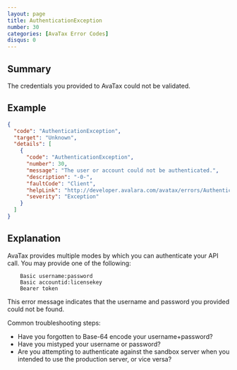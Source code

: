 ```yaml
---
layout: page
title: AuthenticationException
number: 30
categories: [AvaTax Error Codes]
disqus: 0
---
```


## Summary

The credentials you provided to AvaTax could not be validated.

## Example

```json
{
  "code": "AuthenticationException",
  "target": "Unknown",
  "details": [
    {
      "code": "AuthenticationException",
      "number": 30,
      "message": "The user or account could not be authenticated.",
      "description": "-0-",
      "faultCode": "Client",
      "helpLink": "http://developer.avalara.com/avatax/errors/AuthenticationException",
      "severity": "Exception"
    }
  ]
}
```

## Explanation

AvaTax provides multiple modes by which you can authenticate your API call.  You may provide one of the following:

```
	Basic username:password
	Basic accountid:licensekey
	Bearer token
```

This error message indicates that the username and password you provided could not be found.  

Common troubleshooting steps:

<ul class="normal">
<li>Have you forgotten to Base-64 encode your username+password?</li>
<li>Have you mistyped your username or password?</li>
<li>Are you attempting to authenticate against the sandbox server when you intended to use the production server, or vice versa?</li>
</ul>
